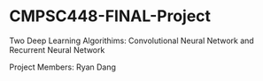 # CMPSC448-FINAL-Project
Two Deep Learning Algorithims: Convolutional Neural Network and Recurrent Neural Network




Project Members: Ryan Dang
